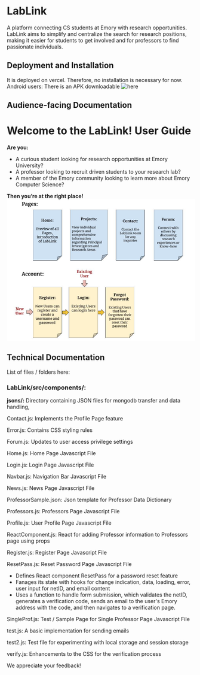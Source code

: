 # LabLink
A platform connecting CS students at Emory with research opportunities. LabLink aims to simplify and centralize the search for research positions, making it easier for students to get involved and for professors to find passionate individuals.

## Deployment and Installation

It is deployed on vercel. Therefore, no installation is necessary for now. 
Android users: There is an APK downloadable ![here](https://www.upload-apk.com/en/1ggwF4ZCCwGOYzA)
## Audience-facing Documentation
# Welcome to the LabLink! User Guide

**Are you:**
- A curious student looking for research opportunities at Emory University?
- A professor looking to recruit driven students to your research lab?
- A member of the Emory community looking to learn more about Emory Computer Science?

**Then you’re at the right place!**
![Example Image](public/images/CS_370_User_Documentation.jpg)


## Technical Documentation

List of files / folders here:
### LabLink/src/components/:
**jsons/:** Directory containing JSON files for mongodb transfer and data handling, 

Contact.js: Implements the Profile Page feature

Error.js: Contains CSS styling rules

Forum.js: Updates to user access privilege settings

Home.js: Home Page Javascript File 

Login.js: Login Page Javascript File

Navbar.js: Navigation Bar Javascript File 

News.js: News Page Javascript File 

ProfessorSample.json: Json template for Professor Data Dictionary

Professors.js: Professors Page Javascript File 

Profile.js: User Profile Page Javascript File

ReactComponent.js: React for adding Professor information to Professors page using props

Register.js: Register Page Javascript File 

ResetPass.js:  Reset Password Page Javascript File 
- Defines React component ResetPass for a password reset feature
- Fanages its state with hooks for change indication, data, loading, error, user input for netID, and email content
- Uses a function to handle form submission, which validates the netID, generates a verification code, sends an email to the user's Emory address with the code, and then navigates to a verification page.

SingleProf.js: Test / Sample Page for Single Professor Page Javascript File 

test.js: A basic implementation for sending emails

test2.js: Test file for experimenting with local storage and session storage

verify.js: Enhancements to the CSS for the verification process

We appreciate your feedback!

